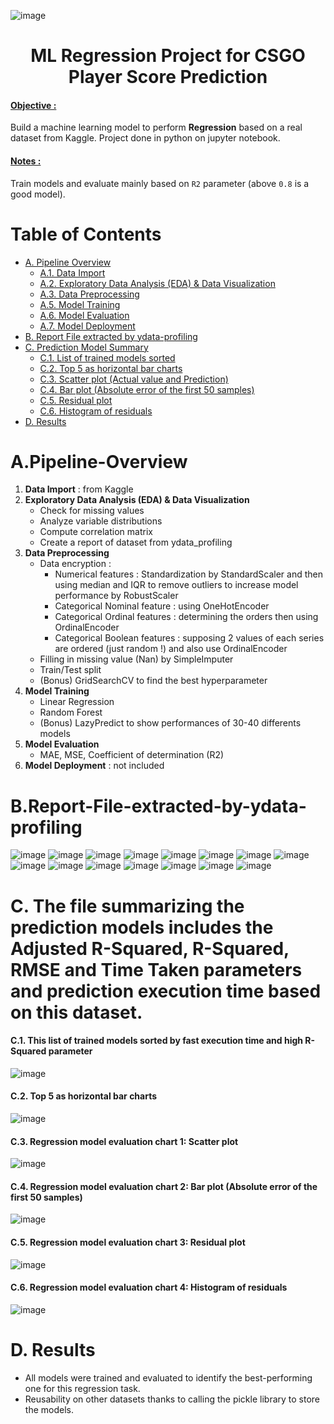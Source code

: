 ![image](https://github.com/user-attachments/assets/f48bbbc6-b0a5-41a1-a5b8-135b71a39d13)

<h1 align="center">ML Regression Project for CSGO Player Score Prediction</h1>

<h4><u>Objective :</u></h4> 
Build a machine learning model to perform <b>Regression</b> based on a real dataset from Kaggle. Project done in python on jupyter notebook.

<h4><u>Notes :</u></h4> 

Train models and evaluate mainly based on `R2` parameter (above `0.8` is a good model).

# Table of Contents

- [A. Pipeline Overview](#apipeline-overview)
  - [A.1. Data Import](#a1-data-import--from-kaggle)
  - [A.2. Exploratory Data Analysis (EDA) & Data Visualization](#a2-exploratory-data-analysis-eda--data-visualization)
  - [A.3. Data Preprocessing](#a3-data-preprocessing)
  - [A.5. Model Training](#a5-model-training)
  - [A.6. Model Evaluation](#a6-model-evaluation)
  - [A.7. Model Deployment](#a7-model-deployment--not-included)
- [B. Report File extracted by ydata-profiling](#breport-file-extracted-by-ydata-profiling)
- [C. Prediction Model Summary](#c-the-file-summarizing-the-prediction-models-includes-the-adjusted-r-squared-r-squared-rmse-and-time-taken-parameters-and-prediction-execution-time-based-on-this-dataset)
  - [C.1. List of trained models sorted](#c1-this-list-of-trained-models-sorted-by-fast-execution-time-and-high-r-squared-parameter)
  - [C.2. Top 5 as horizontal bar charts](#c2-top-5-as-horizontal-bar-charts)
  - [C.3. Scatter plot (Actual value and Prediction)](#c3-scatter-plot)
  - [C.4. Bar plot (Absolute error of the first 50 samples)](#c4-bar-plot-(absolute-error-of-the-first-50-samples))
  - [C.5. Residual plot](#c5-residual-plot)
  - [C.6. Histogram of residuals](#c6-histogram-of-residuals)
- [D. Results](#d-results)


# A.Pipeline-Overview
1. **Data Import** : from Kaggle
2. **Exploratory Data Analysis (EDA) & Data Visualization**  
   - Check for missing values  
   - Analyze variable distributions  
   - Compute correlation matrix
   - Create a report of dataset from ydata_profiling
3. **Data Preprocessing**  
   - Data encryption :
     - Numerical features : Standardization by StandardScaler and then using median and IQR to remove outliers to increase model performance by RobustScaler
     - Categorical Nominal feature : using OneHotEncoder
     - Categorical Ordinal features : determining the orders then using OrdinalEncoder
     - Categorical Boolean features : supposing 2 values of each series ​​are ordered (just random !) and also use OrdinalEncoder
   - Filling in missing value (Nan) by SimpleImputer
   - Train/Test split
   - (Bonus) GridSearchCV to find the best hyperparameter
5. **Model Training** 
   - Linear Regression  
   - Random Forest
   - (Bonus) LazyPredict to show performances of 30-40 differents models
6. **Model Evaluation** 
   - MAE, MSE, Coefficient of determination (R2)
7. **Model Deployment** : not included

# B.Report-File-extracted-by-ydata-profiling

![image](https://github.com/user-attachments/assets/fc9da2e8-8173-42ba-9132-5937e4b18467)
![image](https://github.com/user-attachments/assets/28dfa042-7af5-4670-bcc4-e56f781b2260)
![image](https://github.com/user-attachments/assets/14072eca-b6cb-43e3-b06d-fb5159874809)
![image](https://github.com/user-attachments/assets/ec3ef25a-2aca-4c06-9185-d1772c83dfd9)
![image](https://github.com/user-attachments/assets/5082ece1-5de2-450e-9df4-3e11c9ef8b2c)
![image](https://github.com/user-attachments/assets/9330c57f-19b7-4528-89d3-b09606c88063)
![image](https://github.com/user-attachments/assets/897b3ef4-6110-4f19-b783-add715c26a0b)
![image](https://github.com/user-attachments/assets/8bcde6cf-4d64-4112-a187-1663788df473)
![image](https://github.com/user-attachments/assets/b6b2e19f-2336-41ec-8f75-a0227762ab67)
![image](https://github.com/user-attachments/assets/9cc01f0d-2671-4edf-99d1-bbe760d2b7fd)
![image](https://github.com/user-attachments/assets/a2277850-8e56-4be3-a099-ebe23eb1bfaa)
![image](https://github.com/user-attachments/assets/4ac2d010-b5eb-4f33-b823-cfbb1425f5b0)
![image](https://github.com/user-attachments/assets/919ef5aa-0a2e-4480-80ad-6b615076183d)
![image](https://github.com/user-attachments/assets/3a7f5fee-3cba-47fe-a282-b4768f129d8c)
![image](https://github.com/user-attachments/assets/236efd5b-ea79-41c8-b1cf-956f4c34d7e5)

# C. The file summarizing the prediction models includes the Adjusted R-Squared, R-Squared, RMSE and Time Taken parameters and prediction execution time based on this dataset. 

#### C.1. This list of trained models sorted by fast execution time and high R-Squared parameter
![image](https://github.com/user-attachments/assets/f3da6eb0-3c7c-4892-9ef7-5a68fa826ffb)

#### C.2. Top 5 as horizontal bar charts
![image](https://github.com/user-attachments/assets/893571c3-061a-4eab-b5b6-c768edd5011a)

#### C.3. Regression model evaluation chart 1: Scatter plot
![image](https://github.com/user-attachments/assets/9fd8143e-88b6-4031-bf50-2e75d407053d)

#### C.4. Regression model evaluation chart 2: Bar plot (Absolute error of the first 50 samples)
![image](https://github.com/user-attachments/assets/75bbbca6-ec70-4b4f-a801-e92f8c1d13f7)

#### C.5. Regression model evaluation chart 3: Residual plot
![image](https://github.com/user-attachments/assets/87fa3f85-439f-4fab-99b9-9aae79881814)

#### C.6. Regression model evaluation chart 4: Histogram of residuals
![image](https://github.com/user-attachments/assets/596ad803-7c6f-4e00-9098-7214fc3923a2)



# D. Results
- All models were trained and evaluated to identify the best-performing one for this regression task.
- Reusability on other datasets thanks to calling the pickle library to store the models.






